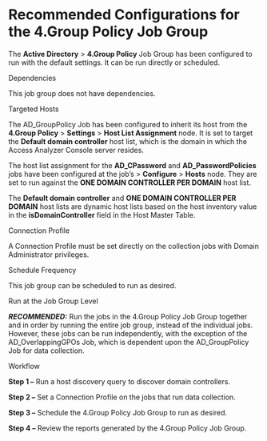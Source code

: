 # Recommended Configurations for the 4.Group Policy Job Group

The **Active Directory** > **4.Group Policy** Job Group has been configured to run with the default
settings. It can be run directly or scheduled.

Dependencies

This job group does not have dependencies.

Targeted Hosts

The AD_GroupPolicy Job has been configured to inherit its host from the **4.Group Policy** >
**Settings** > **Host List Assignment** node. It is set to target the **Default domain controller**
host list, which is the domain in which the Access Analyzer Console server resides.

The host list assignment for the **AD_CPassword** and **AD_PasswordPolicies** jobs have been
configured at the job’s > **Configure** > **Hosts** node. They are set to run against the **ONE
DOMAIN CONTROLLER PER DOMAIN** host list.

The **Default domain controller** and **ONE DOMAIN CONTROLLER PER DOMAIN** host lists are dynamic
host lists based on the host inventory value in the **isDomainController** field in the Host Master
Table.

Connection Profile

A Connection Profile must be set directly on the collection jobs with Domain Administrator
privileges.

Schedule Frequency

This job group can be scheduled to run as desired.

Run at the Job Group Level

**_RECOMMENDED:_** Run the jobs in the 4.Group Policy Job Group together and in order by running the
entire job group, instead of the individual jobs. However, these jobs can be run independently, with
the exception of the AD_OverlappingGPOs Job, which is dependent upon the AD_GroupPolicy Job for data
collection.

Workflow

**Step 1 –** Run a host discovery query to discover domain controllers.

**Step 2 –** Set a Connection Profile on the jobs that run data collection.

**Step 3 –** Schedule the 4.Group Policy Job Group to run as desired.

**Step 4 –** Review the reports generated by the 4.Group Policy Job Group.
